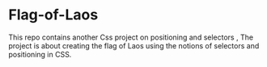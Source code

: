 # Flag-of-Laos
This repo contains another Css project on positioning and selectors , The project is about creating the flag of Laos using the notions of selectors and positioning in CSS.
